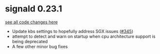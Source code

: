 # signald 0.23.1

[see all code changes here](https://gitlab.com/signald/signald/-/compare/0.23.0...0.23.1)

* Update kbs settings to hopefully address SGX issues ([#345](https://gitlab.com/signald/signald/-/issues/345))
* attempt to detect and warn on startup when cpu architecture support is being deprecated 
* A few other minor bug fixes

<!--
changes since last release:

681645d (HEAD -> refs/heads/main, refs/remotes/origin/main, refs/remotes/origin/HEAD) Update libsignal-service-java to unofficial_50_signald_2
47c2542 (refs/remotes/origin/update-deps, refs/heads/update-deps) bump dependencies
4c3b203 (refs/remotes/origin/arm-deprecation-warning, refs/heads/arm-deprecation-warning) print warning messages on startup for hosts that are losing support
4e44a7d Fix LegacyAccountData's profileKey field name
9cb4896 Create a blank profile after registration
476a9a3 publish :latest tag for gitlab registry on release
-->

